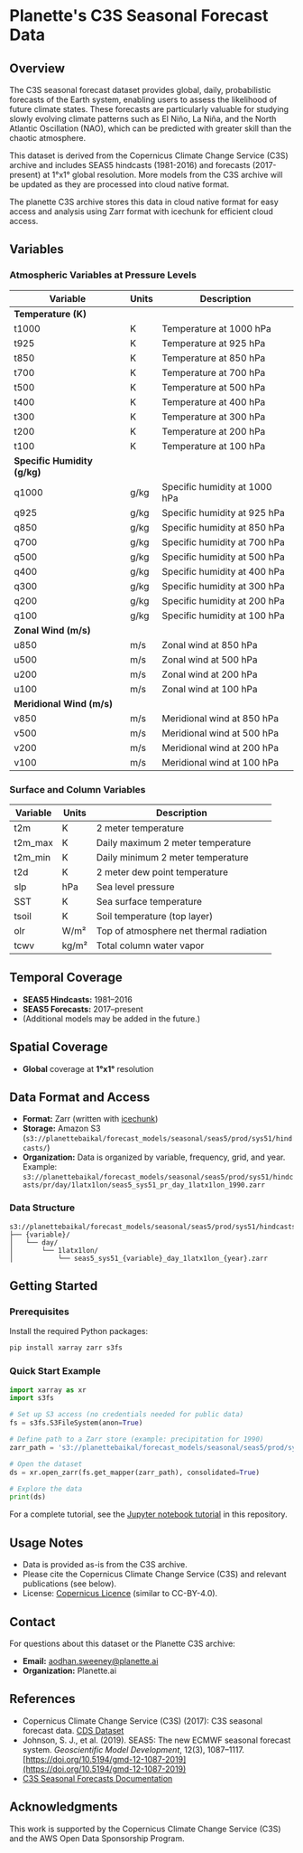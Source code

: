 # Planette's C3S Seasonal Forecast Data

## Overview

The C3S seasonal forecast dataset provides global, daily, probabilistic forecasts of the Earth system, enabling users to assess the likelihood of future climate states. These forecasts are particularly valuable for studying slowly evolving climate patterns such as El Niño, La Niña, and the North Atlantic Oscillation (NAO), which can be predicted with greater skill than the chaotic atmosphere.

This dataset is derived from the Copernicus Climate Change Service (C3S) archive and includes SEAS5 hindcasts (1981-2016) and forecasts (2017-present) at 1°x1° global resolution. More models from the C3S archive will be updated as they are processed into cloud native format.

The planette C3S archive stores this data in cloud native format for easy access and analysis using Zarr format with icechunk for efficient cloud access.

## Variables

### Atmospheric Variables at Pressure Levels

| Variable                | Units     | Description                                 |
|-------------------------|-----------|---------------------------------------------|
| **Temperature (K)**     |           |                                             |
| t1000                   | K         | Temperature at 1000 hPa                     |
| t925                    | K         | Temperature at 925 hPa                      |
| t850                    | K         | Temperature at 850 hPa                      |
| t700                    | K         | Temperature at 700 hPa                      |
| t500                    | K         | Temperature at 500 hPa                      |
| t400                    | K         | Temperature at 400 hPa                      |
| t300                    | K         | Temperature at 300 hPa                      |
| t200                    | K         | Temperature at 200 hPa                      |
| t100                    | K         | Temperature at 100 hPa                      |
| **Specific Humidity (g/kg)** |       |                                             |
| q1000                   | g/kg      | Specific humidity at 1000 hPa               |
| q925                    | g/kg      | Specific humidity at 925 hPa                |
| q850                    | g/kg      | Specific humidity at 850 hPa                |
| q700                    | g/kg      | Specific humidity at 700 hPa                |
| q500                    | g/kg      | Specific humidity at 500 hPa                |
| q400                    | g/kg      | Specific humidity at 400 hPa                |
| q300                    | g/kg      | Specific humidity at 300 hPa                |
| q200                    | g/kg      | Specific humidity at 200 hPa                |
| q100                    | g/kg      | Specific humidity at 100 hPa                |
| **Zonal Wind (m/s)**    |           |                                             |
| u850                    | m/s       | Zonal wind at 850 hPa                       |
| u500                    | m/s       | Zonal wind at 500 hPa                       |
| u200                    | m/s       | Zonal wind at 200 hPa                       |
| u100                    | m/s       | Zonal wind at 100 hPa                       |
| **Meridional Wind (m/s)** |         |                                             |
| v850                    | m/s       | Meridional wind at 850 hPa                  |
| v500                    | m/s       | Meridional wind at 500 hPa                  |
| v200                    | m/s       | Meridional wind at 200 hPa                  |
| v100                    | m/s       | Meridional wind at 100 hPa                  |

### Surface and Column Variables

| Variable                | Units     | Description                                 |
|-------------------------|-----------|---------------------------------------------|
| t2m                     | K         | 2 meter temperature                         |
| t2m_max                 | K         | Daily maximum 2 meter temperature          |
| t2m_min                 | K         | Daily minimum 2 meter temperature          |
| t2d                     | K         | 2 meter dew point temperature              |
| slp                     | hPa       | Sea level pressure                         |
| SST                     | K         | Sea surface temperature                    |
| tsoil                   | K         | Soil temperature (top layer)               |
| olr                     | W/m²      | Top of atmosphere net thermal radiation    |
| tcwv                    | kg/m²     | Total column water vapor                   |

## Temporal Coverage

- **SEAS5 Hindcasts:** 1981–2016
- **SEAS5 Forecasts:** 2017–present
- (Additional models may be added in the future.)

## Spatial Coverage

- **Global** coverage at **1°x1°** resolution

## Data Format and Access

- **Format:** Zarr (written with [icechunk](https://github.com/earth-mover/icechunk))
- **Storage:** Amazon S3 (`s3://planettebaikal/forecast_models/seasonal/seas5/prod/sys51/hindcasts/`)
- **Organization:** Data is organized by variable, frequency, grid, and year.  
  Example:  
  `s3://planettebaikal/forecast_models/seasonal/seas5/prod/sys51/hindcasts/pr/day/1latx1lon/seas5_sys51_pr_day_1latx1lon_1990.zarr`

### Data Structure

```
s3://planettebaikal/forecast_models/seasonal/seas5/prod/sys51/hindcasts/
├── {variable}/
│   └── day/
│       └── 1latx1lon/
│           └── seas5_sys51_{variable}_day_1latx1lon_{year}.zarr
```

## Getting Started

### Prerequisites

Install the required Python packages:

```bash
pip install xarray zarr s3fs
```

### Quick Start Example

```python
import xarray as xr
import s3fs

# Set up S3 access (no credentials needed for public data)
fs = s3fs.S3FileSystem(anon=True)

# Define path to a Zarr store (example: precipitation for 1990)
zarr_path = 's3://planettebaikal/forecast_models/seasonal/seas5/prod/sys51/hindcasts/pr/day/1latx1lon/seas5_sys51_pr_day_1latx1lon_1990.zarr'

# Open the dataset
ds = xr.open_zarr(fs.get_mapper(zarr_path), consolidated=True)

# Explore the data
print(ds)
```

For a complete tutorial, see the [Jupyter notebook tutorial](c3s_seasonal_forecast_tutorial.ipynb) in this repository.

## Usage Notes

- Data is provided as-is from the C3S archive.
- Please cite the Copernicus Climate Change Service (C3S) and relevant publications (see below).
- License: [Copernicus Licence](https://cds.climate.copernicus.eu/api/v2/terms/static/licence-to-use-copernicus-products.pdf) (similar to CC-BY-4.0).

## Contact

For questions about this dataset or the Planette C3S archive:
- **Email:** aodhan.sweeney@planette.ai
- **Organization:** Planette.ai

## References

- Copernicus Climate Change Service (C3S) (2017): C3S seasonal forecast data. [CDS Dataset](https://cds.climate.copernicus.eu/cdsapp#!/dataset/seasonal-original-single-levels)
- Johnson, S. J., et al. (2019). SEAS5: The new ECMWF seasonal forecast system. *Geoscientific Model Development*, 12(3), 1087–1117. [https://doi.org/10.5194/gmd-12-1087-2019](https://doi.org/10.5194/gmd-12-1087-2019)
- [C3S Seasonal Forecasts Documentation](https://climate.copernicus.eu/seasonal-forecasts)

## Acknowledgments

This work is supported by the Copernicus Climate Change Service (C3S) and the AWS Open Data Sponsorship Program. 